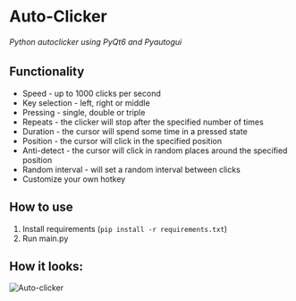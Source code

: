 # Auto-Clicker
###### Python autoclicker using PyQt6 and Pyautogui

## Functionality

- Speed - up to 1000 clicks per second
- Key selection - left, right or middle
- Pressing - single, double or triple
- Repeats - the clicker will stop after the specified number of times
- Duration - the cursor will spend some time in a pressed state
- Position - the cursor will click in the specified position
- Anti-detect - the cursor will click in random places around the specified position
- Random interval - will set a random interval between clicks
- Сustomize your own hotkey

## How to use

1. Install requirements (```pip install -r requirements.txt```)
2. Run main.py

## How it looks:
![Auto-clicker](https://i.ibb.co/q5BwZFr/image.png, "Window")

